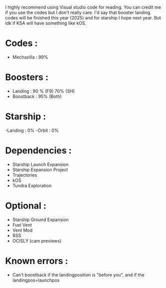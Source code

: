 I highly recommend using Visual studio code for reading.
You can credit me if you use the codes but I don't really care.
I'd say that booster landing codes will be finished this year (2025) and for starship I hope next year. But idk if KSA will have something like kOS.
# Codes : 
 - Mechazilla : 99%
# Boosters :
 - Landing : 90 % (F9) 70% (SH)
 - Boostback : 95% (Both) 
# Starship :
 -Landing : 0%
 -Orbit : 0%

 # Dependencies :
 - Starship Launch Expansion 
 - Starship Expansion Project 
 - Trajectories
 - kOS
 - Tundra Exploration


# Optional :
- Starship Ground Expansion
- Fuel Vent
- Vent Mod 
- RSS
- OCISLY (cam previews)

# Known errors :
 - Can't boostback if the landingposition is "before you", and if the landingpos=launchpos
